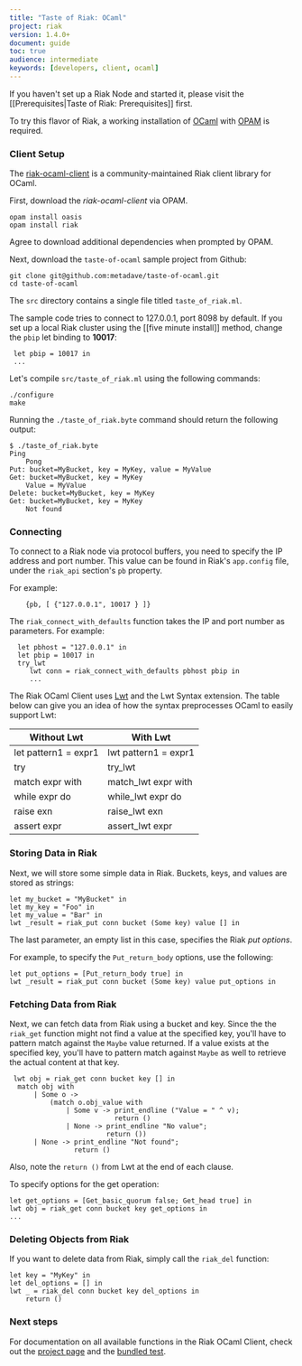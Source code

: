 ```yaml
---
title: "Taste of Riak: OCaml"
project: riak
version: 1.4.0+
document: guide
toc: true
audience: intermediate
keywords: [developers, client, ocaml]
---
```


If you haven't set up a Riak Node and started it, please visit the
[[Prerequisites|Taste of Riak: Prerequisites]] first.

To try this flavor of Riak, a working installation of [OCaml](http://ocaml.org/) with [OPAM](http://opam.ocamlpro.com/doc/Quick_Install.html) is required. 

### Client Setup

The [riak-ocaml-client](http://metadave.github.io/riak-ocaml-client/) is a community-maintained Riak client library for OCaml.

First, download the *riak-ocaml-client* via OPAM.

```
opam install oasis
opam install riak
```

Agree to download additional dependencies when prompted by OPAM.


Next, download the `taste-of-ocaml` sample project from Github:

```
git clone git@github.com:metadave/taste-of-ocaml.git
cd taste-of-ocaml
```

The `src` directory contains a single file titled `taste_of_riak.ml`.

The sample code tries to connect to 127.0.0.1, port 8098 by default. If you set up a local Riak cluster using the [[five minute install]] method,
change the `pbip` let binding to **10017**:

```
 let pbip = 10017 in
 ...
```

Let's compile `src/taste_of_riak.ml` using the following commands:

```
./configure
make
```

Running the `./taste_of_riak.byte` command should return the following output:

```
$ ./taste_of_riak.byte
Ping
	Pong
Put: bucket=MyBucket, key = MyKey, value = MyValue
Get: bucket=MyBucket, key = MyKey
	Value = MyValue
Delete: bucket=MyBucket, key = MyKey
Get: bucket=MyBucket, key = MyKey
	Not found
```

### Connecting

To connect to a Riak node via protocol buffers, you need to specify the IP address and port number. This value can be found in Riak's `app.config` file, under the `riak_api` section's `pb` property.

For example:

```	
	{pb, [ {"127.0.0.1", 10017 } ]}
```

The `riak_connect_with_defaults` function takes the IP and port number as parameters.
For example:

```
  let pbhost = "127.0.0.1" in
  let pbip = 10017 in
  try_lwt
     lwt conn = riak_connect_with_defaults pbhost pbip in
     ...
```

The Riak OCaml Client uses [Lwt](http://ocsigen.org/lwt/manual/) and the Lwt Syntax extension. The table below can give you an idea of how the syntax preprocesses OCaml to easily support Lwt:


Without Lwt           | With Lwt
----------------------|---------------------
let pattern1 = expr1  |	lwt pattern1 = expr1
try                   | try_lwt
match expr with       | match_lwt expr with
while expr do         | while_lwt expr do
raise exn             | raise_lwt exn
assert expr	           | assert_lwt expr


### Storing Data in Riak

Next, we will store some simple data in Riak. Buckets, keys, and values are stored as strings:

```
let my_bucket = "MyBucket" in
let my_key = "Foo" in
let my_value = "Bar" in
lwt _result = riak_put conn bucket (Some key) value [] in
```

The last parameter, an empty list in this case, specifies the Riak *put options*. 

For example, to specify the `Put_return_body` options, use the following:

```
let put_options = [Put_return_body true] in
lwt _result = riak_put conn bucket (Some key) value put_options in
```


### Fetching Data from Riak

Next, we can fetch data from Riak using a bucket and key. Since the the
`riak_get` function might not find a value at the specified key, you'll have
to pattern match against the `Maybe` value returned. If a value exists at the
specified key, you'll have to pattern match against `Maybe` as well to
retrieve the actual content at that key.

```
 lwt obj = riak_get conn bucket key [] in
  match obj with
      | Some o ->
          (match o.obj_value with
              | Some v -> print_endline ("Value = " ^ v);
                          return ()
              | None -> print_endline "No value";
                        return ())
      | None -> print_endline "Not found";
                return ()
```

Also, note the `return ()` from Lwt at the end of each clause. 

To specify options for the get operation:

```
let get_options = [Get_basic_quorum false; Get_head true] in
lwt obj = riak_get conn bucket key get_options in
...
```


### Deleting Objects from Riak

If you want to delete data from Riak, simply call the `riak_del` function:

```
let key = "MyKey" in
let del_options = [] in
lwt _ = riak_del conn bucket key del_options in
    return ()
```

### Next steps

For documentation on all available functions in the Riak OCaml Client, check out the [project page](http://metadave.github.io/riak-ocaml-client/) and the [bundled test](https://github.com/metadave/riak-ocaml-client/blob/master/test/test.ml).

